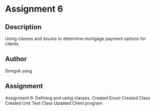 # Assignment 6

## Description
Using classes and enums to determine mortgage payment options for clients.

## Author
Dongok yang

## Assignment
Assignment 6: Defining and using classes.
Created Enum
Created Class
Created Unit Test Class
Updated Client program
